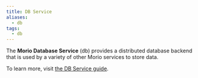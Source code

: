 ```yaml
---
title: DB Service
aliases:
  - db
tags:
  - db
---
```


The **Morio Database Service** (db) provides a distributed database backend
that is used by a variety of other Morio services to store data.

To learn more, visit [the DB Service guide](/docs/guides/services/db).

